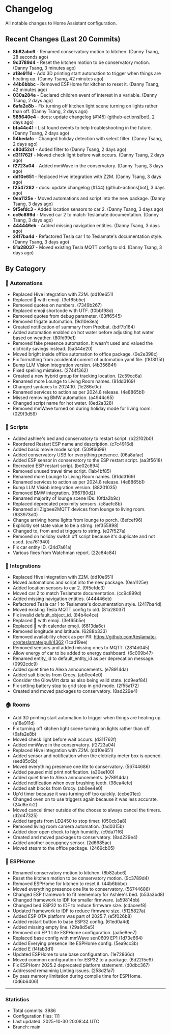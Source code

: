 # Changelog

All notable changes to Home Assistant configuration.

## Recent Changes (Last 20 Commits)
- **8b82abc6** - Renamed conservatory motion to kitchen. (Danny Tsang, 28 seconds ago)
- **9c3789d4** - Reset the kitchen motion to be conservatory motion. (Danny Tsang, 3 minutes ago)
- **a18e911d** - Add 3D printing start automation to trigger when things are heating up. (Danny Tsang, 42 minutes ago)
- **44b6bbbc** - Removed ESPHome for kitchen to reset it. (Danny Tsang, 42 minutes ago)
- **030a284e** - Declared children event of interest in a variable. (Danny Tsang, 2 days ago)
- **6afa2e8b** - Fix turning off kitchen light scene turning on lights rather than off. (Danny Tsang, 2 days ago)
- **585640e4** - docs: update changelog (#145) (github-actions[bot], 2 days ago)
- **bfa44c41** - List found events to help troubleshooting in the future. (Danny Tsang, 2 days ago)
- **54bedafc** - Changed holiday detection with select filter. (Danny Tsang, 2 days ago)
- **c80d52cf** - Added filter to (Danny Tsang, 2 days ago)
- **d311762f** - Moved check light before wait occurs. (Danny Tsang, 2 days ago)
- **f2723a04** - Added mmWave in the conservatory. (Danny Tsang, 3 days ago)
- **dd10e651** - Replaced Hive integration with Z2M. (Danny Tsang, 3 days ago)
- **f2547282** - docs: update changelog (#144) (github-actions[bot], 3 days ago)
- **0ea1125e** - Moved automations and script into the new package. (Danny Tsang, 3 days ago)
- **9f5efdc3** - Added location sensors to car 2. (Danny Tsang, 3 days ago)
- **cc9c899d** - Moved car 2 to match Teslamate documentation. (Danny Tsang, 3 days ago)
- **444446eb** - Added missing navigation entities. (Danny Tsang, 3 days ago)
- **2417ba4d** - Refactored Tesla car 1 to Teslamate's documentation style. (Danny Tsang, 3 days ago)
- **81a28037** - Moved existing Tesla MQTT config to old. (Danny Tsang, 3 days ago)

## By Category

### 🤖 Automations
- Replaced Hive integration with Z2M. (dd10e651)
- Replaced :battery: with emoji. (3ef65b5e)
- Removed quotes on numbers. (7349b267)
- Replaced emoji shortcode with UTF. (f0bb198d)
- Removed quotes from debug parameter. (63ff6545)
- Removed frigate automation. (9d10e3ea)
- Created notification of summary from Predbat. (bdf7b164)
- Added automation enabled on hot water before adjusting hot water based on weather. (80fd99e1)
- Removed fake presence automation. It wasn't used and valued the elctricity savings instead. (5a344e20)
- Moved bright inside office automation to office package. (0e2e398c)
- Fix formatting from accidental commit of automation.yaml file. (f8f3f15f)
- Bump LLM Vision integration version. (4b35684f)
- Fixed spelling mistakes. (2744f362)
- Created a new hybrid group for tracking location. (2c59cc6a)
- Renamed more Lounge to Living Room names. (81dd3169)
- Changed syntaxes to 2024.10. (1e286c0c)
- Renamed services to action as per 2024.8 release. (4e8865b1)
- Missed removing BMW automation. (a4944c65)
- Changed script name for hot water. (8ed2a328)
- Removed mmWave turned on during holiday mode for living room. (029f3d59)
### 📜 Scripts
- Added ashlee's bed and conservatory to restart script. (b22102b0)
- Reordered Restart ESP name and description. (c7c4916d)
- Added basic movie mode script. (509f6699)
- Added conservatory USB for everything presence. (06a8afac)
- Added ESP sensor in conservatory to the ESP restart script. (aa3f5618)
- Recreated ESP restart script. (be02c894)
- Removed unused travel time script. (1ab4bf85)
- Renamed more Lounge to Living Room names. (81dd3169)
- Renamed services to action as per 2024.8 release. (4e8865b1)
- Bump LLM Visiob integration version. (88201035)
- Removed BMW integration. (f66780d2)
- Renamed majority of lounge scene IDs. (0fda2b9c)
- Replaced deprecated proximity sensors. (c8aefc8b)
- Renamed all Zigbee2MQTT devices from lounge to living room. (633973d0)
- Change arriving home lights from lounge to porch. (6efcef96)
- Explicitly set state value to be a stirng. (ef355898)
- Changed to, from and at triggers to string. (e27f527a)
- Removed on holiday switch off script because it's duplicate and not used. (ea761940)
- Fix car entity ID. (24d7a61a)
- Various fixes from Watchman report. (22c84c84)
### 🔌 Integrations
- Replaced Hive integration with Z2M. (dd10e651)
- Moved automations and script into the new package. (0ea1125e)
- Added location sensors to car 2. (9f5efdc3)
- Moved car 2 to match Teslamate documentation. (cc9c899d)
- Added missing navigation entities. (444446eb)
- Refactored Tesla car 1 to Teslamate's documentation style. (2417ba4d)
- Moved existing Tesla MQTT config to old. (81a28037)
- Fix invalid default_object_id. (84b4e4ce)
- Replaced :battery: with emoji. (3ef65b5e)
- Replaced :date: with calendar emoji. (6613da6c)
- Removed longitude and latitude. (6288b333)
- Removed availability check as per PR: https://github.com/teslamate-org/teslamate/pull/4362 (1cad19ee)
- Removed sensors and added missing ones to MQTT. (2814d045)
- Allow energy of car to be added to energy dashboard. (6c009b47)
- Renamed entity_id to default_entity_id as per deprecation message. (0992cdc9)
- Added quiet time to Alexa announcements. (e78914da)
- Added salt blocks from Grocy. (ab0ee4e0)
- Consider the GlowMrt data as also being valid state. (cd9eaf84)
- Fix setting battery stop to grid stop in grid mode. (2f55a172)
- Created and moved packages to conservatory. (8ad229e4)
### 🏠 Rooms
- Add 3D printing start automation to trigger when things are heating up. (a18e911d)
- Fix turning off kitchen light scene turning on lights rather than off. (6afa2e8b)
- Moved check light before wait occurs. (d311762f)
- Added mmWave in the conservatory. (f2723a04)
- Replaced Hive integration with Z2M. (dd10e651)
- Added sensor and notification when the elctricity meter box is opened. (eed85c6b)
- Moved everything presence one lite to conservatory. (56744686)
- Added paused mid print notification. (a30ee100)
- Added quiet time to Alexa announcements. (e78914da)
- Added notification when over brushing teeth. (98ea4efe)
- Added salt blocks from Grocy. (ab0ee4e0)
- Up'd timer because it was turning off too quickly. (ccbe01ec)
- Changed oven on to use triggers again because it was less accurate. (24d8e7c2)
- Moved cancel timer outside of the choose to always cancel the timers. (d2d47325)
- Added targets from LD2450 to stop timer. (050cb3a8)
- Removed living room camera automation. (fad0315b)
- Added door open check to high humidity. (c9da71f6)
- Created and moved packages to conservatory. (8ad229e4)
- Added another occupqncy sensor. (2d6685ac)
- Moved steam to the office package. (2469cb05)
### 🔧 ESPHome
- Renamed conservatory motion to kitchen. (8b82abc6)
- Reset the kitchen motion to be conservatory motion. (9c3789d4)
- Removed ESPHome for kitchen to reset it. (44b6bbbc)
- Moved everything presence one lite to conservatory. (56744686)
- Changed ESP framework to fit mememory for Ashlee's bed. (b53a3bd8)
- Changed framework to IDF for smaller firmware. (a59814bb)
- Changed bed ESP32 to IDF to reduce firmware size. (cdaceef8)
- Updated framework to IDF to reduce firmware size. (5125827a)
- Added ESP OTA platform was part of 2025.7. (e5f026b8)
- Added restart button to base ESP32 config. (61ed0a4d)
- Added missing empty line. (29a8d5e5)
- Removed old EP 1 Lite ESPHome configuration. (aa5e9ee7)
- Replaced base config with mmWave sen0609 EP1 (1d73e664)
- Added Everying presence lite ESPHome config. (5ea9cc3b)
- Added E (f4fab3d1)
- Updated ESPHome to use base configuration. (1e72866d)
- Moved common configuration for ESP32 to a package. (6d22f5e9)
- Fix ESPHomr 2025.2 deprecated platform statement. (d0dbc367)
- Addressed remaininig Linting issues. (258d2fa7)
- By pass memory limitation during compile time for ESPHome. (0d6b6406)

---

### Statistics

- Total commits: 3986
- Configuration files: 111
- Last updated: 2025-10-30 20:08:44 UTC
- Branch: main
